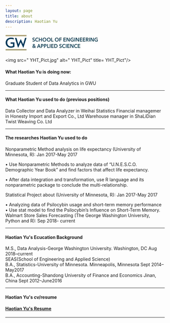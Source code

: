 ```yaml
---
layout: page
title: about
description: Haotian Yu
---
```


 <img src="seas.jpg" alt="seas" title="seas"/>
 
 <img src=" YHT_Pict.jpg" alt=" YHT_Pict" title= YHT_Pict"/>

#### <a name="currentposition"></a>What Haotian Yu is doing now:
Graduate Student of Data Analytics in GWU

---

 
#### <a name="previousposition"></a>What Haotian Yu used to do (previous positions)
Data Collector and Data Analyzer in Weihai Statistics
 Financial managemer in Honesty Import and Export Co., Ltd
 Warehouse manager in ShaLiDian Twist Weaving Co. Ltd

---


#### <a name="researchbackground"></a>The researches Haotian Yu used to do
Nonparametric Method analysis on life expectancy (University of Minnesota, R):            Jan 2017-May 2017 

•	Use Nonparametric Methods to analyze data of “U.N.E.S.C.O. Demographic Year Book” and find factors that affect life expectancy.

•	After data integration and transformation, use R language and its nonparametric package to conclude the multi-relationship.

Statistical Project about (University of Minnesota, R):                                     Jan 2017-May 2017 

•	Analyzing data of Psilocybin usage and short-term memory performance     
•	Use stat model to find the Psilocybin’s Influence on Short-Term Memory.          
Walmart Store Sales Forecasting (The George Washington University, Python and R):             Sep 2018- current   

---


#### <a name="education"></a>Haotian Yu's Ecucation Background
M.S., Data Analysis-George Washington University. Washington, DC            Aug 2018–current  
         SEAS(School of Engineering and Applied Science)  
B.A., Statistics-University of Minnesota. Minneapolis, Minnesota             Sept 2014–May2017  
B.A., Accounting-Shandong University of Finance and Economics Jinan, China  Sept 2012–June2016                             

---


#### <a name="cvandresume"></a> Haotian Yu's cv/resume
#### [Haotian Yu's Resume](https://github.com/HaotianYu123/HaotianYu123.github.io/blob/master/assets/YHT_Resume.pdf)
---



